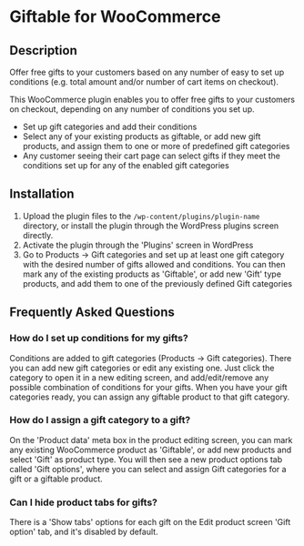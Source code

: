 # Giftable for WooCommerce

## Description

Offer free gifts to your customers based on any number of easy to set up conditions (e.g. total amount and/or number of cart items on checkout).


This WooCommerce plugin enables you to offer free gifts to your customers on checkout, depending on any number of conditions you set up.

* Set up gift categories and add their conditions
* Select any of your existing products as giftable, or add new gift products, and assign them to one or more of predefined gift categories
* Any customer seeing their cart page can select gifts if they meet the conditions set up for any of the enabled gift categories

## Installation

1. Upload the plugin files to the `/wp-content/plugins/plugin-name` directory, or install the plugin through the WordPress plugins screen directly.
1. Activate the plugin through the 'Plugins' screen in WordPress
1. Go to Products -> Gift categories and set up at least one gift category with the desired number of gifts allowed and conditions.
You can then mark any of the existing products as 'Giftable', or add new 'Gift' type products, and add them to one of the previously defined Gift categories


## Frequently Asked Questions

### How do I set up conditions for my gifts?

Conditions are added to gift categories (Products -> Gift categories). There you can add new gift categories or edit any existing one. Just click the category to open it in a new editing screen, and add/edit/remove any possible combination of conditions for your gifts. When you have your gift categories ready, you can assign any giftable product to that gift category.

### How do I assign a gift category to a gift?

On the 'Product data' meta box in the product editing screen, you can mark any existing WooCommerce product as 'Giftable', or add new products and select 'Gift' as product type. You will then see a new product options tab called 'Gift options', where you can select and assign Gift categories for a gift or a giftable product.

### Can I hide product tabs for gifts?

There is a 'Show tabs' options for each gift on the Edit product screen 'Gift option' tab, and it's disabled by default.
